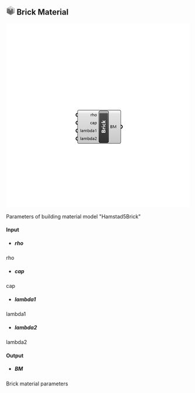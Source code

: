 ## ![](../../images/icons/Brick_Material.png) Brick Material

![](../../images/components/Brick_Material.png)

Parameters of building material model "Hamstad5Brick"

#### Input
* ##### rho 
rho
* ##### cap 
cap
* ##### lambda1 
lambda1
* ##### lambda2 
lambda2

#### Output
* ##### BM
Brick material parameters